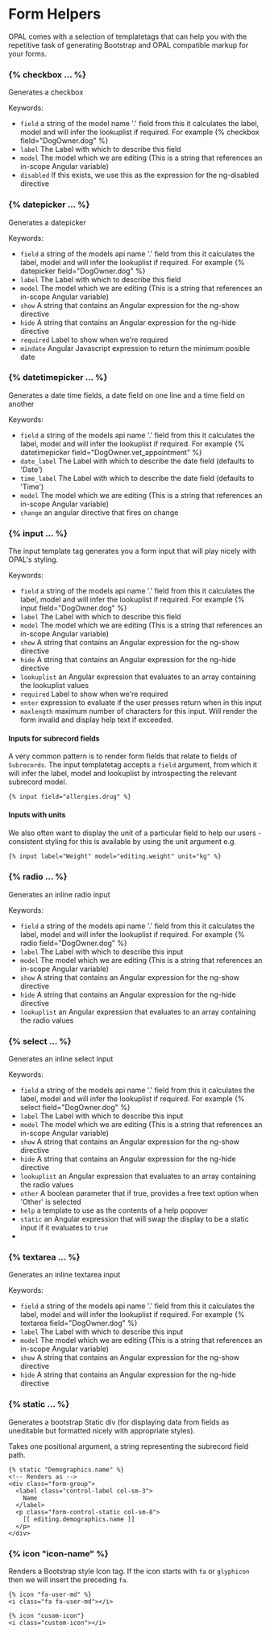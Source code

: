 # Form Helpers

OPAL comes with a selection of templatetags that can help you with the
repetitive task of generating Bootstrap and OPAL compatible markup for
your forms.


### {% checkbox ... %}

Generates a checkbox

Keywords:

* `field` a string of the model name '.' field from this it calculates the label, model and will infer the lookuplist if required. For example {% checkbox field="DogOwner.dog" %}
* `label` The Label with which to describe this field
* `model` The model which we are editing (This is a string that references an in-scope Angular variable)
* `disabled` If this exists, we use this as the expression for the ng-disabled directive

### {% datepicker ... %}

Generates a datepicker

Keywords:

* `field` a string of the models api name '.' field from this it calculates the label, model and will infer the lookuplist if required. For example {% datepicker field="DogOwner.dog" %}
* `label` The Label with which to describe this field
* `model` The model which we are editing (This is a string that references an in-scope Angular variable)
* `show`  A string that contains an Angular expression for the ng-show directive
* `hide`  A string that contains an Angular expression for the ng-hide directive
* `required` Label to show when we're required
* `mindate` Angular Javascript expression to return the minimum posible date

### {% datetimepicker ... %}

Generates a date time fields, a date field on one line and a time field on another

Keywords:

* `field` a string of the models api name '.' field from this it calculates the label, model and will infer the lookuplist if required. For example {% datetimepicker field="DogOwner.vet_appointment" %}
* `date_label` The Label with which to describe the date field (defaults to 'Date')
* `time_label` The Label with which to describe the date field (defaults to 'Time')
* `model` The model which we are editing (This is a string that references an in-scope Angular variable)
* `change`  an angular directive that fires on change



### {% input ... %}

The input template tag generates you a form input that will play nicely with OPAL's styling.

Keywords:

* `field` a string of the models api name '.' field from this it calculates the label, model and will infer the lookuplist if required. For example {% input field="DogOwner.dog" %}
* `label` The Label with which to describe this field
* `model` The model which we are editing (This is a string that references an in-scope Angular variable)
* `show`  A string that contains an Angular expression for the ng-show directive
* `hide`  A string that contains an Angular expression for the ng-hide directive
* `lookuplist` an Angular expression that evaluates to an array containing the lookuplist values
* `required` Label to show when we're required
* `enter` expression to evaluate if the user presses return when in this input
* `maxlength` maximum number of characters for this input. Will render the form invalid and display help text if exceeded.

#### Inputs for subrecord fields

A very common pattern is to render form fields that relate to fields of `Subrecords`. The input templatetag
accepts a `field` argument, from which it will infer the label, model and lookuplist by introspecting the relevant subrecord model.

    {% input field="allergies.drug" %}

#### Inputs with units

We also often want to display the unit of a particular field to help our users - consistent styling for this is
available by using the unit argument e.g.

```html
{% input label="Weight" model="editing.weight" unit="kg" %}
```

### {% radio ... %}

Generates an inline radio input

Keywords:

* `field` a string of the models api name '.' field from this it calculates the label, model and will infer the lookuplist if required. For example {% radio field="DogOwner.dog" %}
* `label` The Label with which to describe this input
* `model` The model which we are editing (This is a string that references an in-scope Angular variable)
* `show`  A string that contains an Angular expression for the ng-show directive
* `hide`  A string that contains an Angular expression for the ng-hide directive
* `lookuplist` an Angular expression that evaluates to an array containing the radio values

### {% select ... %}

Generates an inline select input

Keywords:

* `field` a string of the models api name '.' field from this it calculates the label, model and will infer the lookuplist if required. For example {% select field="DogOwner.dog" %}
* `label` The Label with which to describe this input
* `model` The model which we are editing (This is a string that references an in-scope Angular variable)
* `show`  A string that contains an Angular expression for the ng-show directive
* `hide`  A string that contains an Angular expression for the ng-hide directive
* `lookuplist` an Angular expression that evaluates to an array containing the radio values
* `other` A boolean parameter that if true, provides a free text option when 'Other' is selected
* `help` a template to use as the contents of a help popover
* `static` an Angular expression that will swap the display to be a static input if it evaluates to `true`
*

### {% textarea ... %}

Generates an inline textarea input

Keywords:

* `field` a string of the models api name '.' field from this it calculates the label, model and will infer the lookuplist if required. For example {% textarea field="DogOwner.dog" %}
* `label` The Label with which to describe this input
* `model` The model which we are editing (This is a string that references an in-scope Angular variable)
* `show`  A string that contains an Angular expression for the ng-show directive
* `hide`  A string that contains an Angular expression for the ng-hide directive


### {% static ... %}

Generates a bootstrap Static div (for displaying data from fields as uneditable but formatted nicely with appropriate styles).

Takes one positional argument, a string representing the subrecord field path.


    {% static "Demographics.name" %}
    <!-- Renders as -->
    <div class="form-group">
      <label class="control-label col-sm-3">
        Name
      </label>
      <p class="form-control-static col-sm-8">
        [[ editing.demographics.name ]]
      </p>
    </div>


### {% icon "icon-name" %}

Renders a Bootstrap style Icon tag.
If the icon starts with `fa` or `glyphicon` then we will insert the preceding `fa`.

    {% icon "fa-user-md" %}
    <i class="fa fa-user-md"></i>

    {% icon "cusom-icon"}
    <i class="custom-icon"></i>

